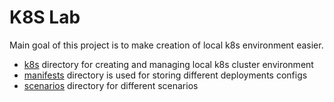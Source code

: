 # K8S Lab

Main goal of this project is to make creation of local k8s environment easier.

- [k8s](k8s) directory for creating and managing local k8s cluster environment
- [manifests](manifests) directory is used for storing different deployments configs
- [scenarios](scenarios) directory for different scenarios
